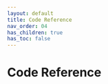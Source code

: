 ```yaml
---
layout: default
title: Code Reference
nav_order: 04
has_children: true
has_toc: false
---
```


# Code Reference

